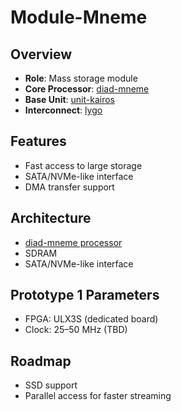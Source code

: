 # Module-Mneme

## Overview
- **Role**: Mass storage module
- **Core Processor**: [diad-mneme](../../processors/mneme/mneme.md)
- **Base Unit**: [unit-kairos](../../units/kairos/kairos.md)
- **Interconnect**: [lygo](../../interfaces/lygo/lygo.md)

## Features
- Fast access to large storage
- SATA/NVMe-like interface
- DMA transfer support

## Architecture
- [diad-mneme processor](../../processors/mneme/mneme.md)
- SDRAM
- SATA/NVMe-like interface

## Prototype 1 Parameters
- FPGA: ULX3S (dedicated board)
- Clock: 25–50 MHz (TBD)

## Roadmap
- SSD support
- Parallel access for faster streaming
